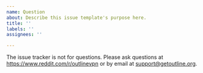```yaml
---
name: Question
about: Describe this issue template's purpose here.
title: ''
labels: ''
assignees: ''

---
```


The issue tracker is not for questions. Please ask questions at https://www.reddit.com/r/outlinevpn or by email at support@getoutline.org.
